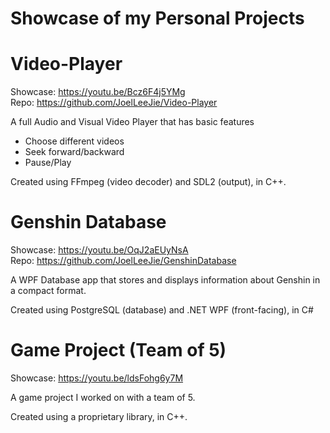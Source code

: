 # Showcase of my Personal Projects

# Video-Player  
  Showcase: https://youtu.be/Bcz6F4j5YMg  
  Repo: https://github.com/JoelLeeJie/Video-Player  

A full Audio and Visual Video Player that has basic features
- Choose different videos
- Seek forward/backward
- Pause/Play

Created using FFmpeg (video decoder) and SDL2 (output), in C++.

# Genshin Database
  Showcase: https://youtu.be/OqJ2aEUyNsA  
  Repo: https://github.com/JoelLeeJie/GenshinDatabase  

A WPF Database app that stores and displays information about Genshin in a compact format.  

Created using PostgreSQL (database) and .NET WPF (front-facing), in C#  

# Game Project (Team of 5)  
  Showcase: https://youtu.be/ldsFohg6y7M  

A game project I worked on with a team of 5.

Created using a proprietary library, in C++.

